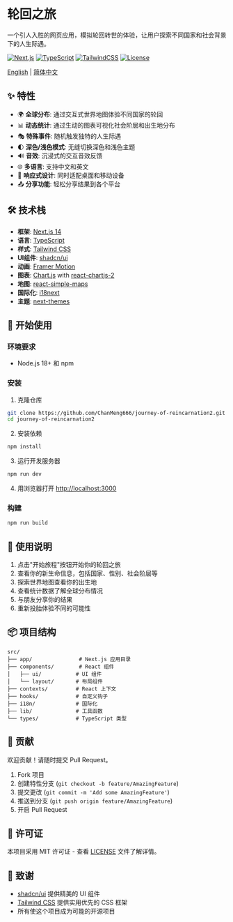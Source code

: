 # 轮回之旅

一个引人入胜的网页应用，模拟轮回转世的体验，让用户探索不同国家和社会背景下的人生际遇。

[![Next.js](https://img.shields.io/badge/next.js-14.2.10-black)](https://nextjs.org/)
[![TypeScript](https://img.shields.io/badge/typescript-5.x-blue)](https://www.typescriptlang.org/)
[![TailwindCSS](https://img.shields.io/badge/tailwindcss-3.x-38B2AC)](https://tailwindcss.com/)
[![License](https://img.shields.io/badge/license-MIT-green)](LICENSE)

[English](README.md) | [简体中文](README.zh-CN.md)

## ✨ 特性

- 🌍 **全球分布**: 通过交互式世界地图体验不同国家的轮回
- 📊 **动态统计**: 通过生动的图表可视化社会阶层和出生地分布
- 🎭 **特殊事件**: 随机触发独特的人生际遇
- 🌓 **深色/浅色模式**: 无缝切换深色和浅色主题
- 🔊 **音效**: 沉浸式的交互音效反馈
- 🌐 **多语言**: 支持中文和英文
- 📱 **响应式设计**: 同时适配桌面和移动设备
- 📤 **分享功能**: 轻松分享结果到各个平台

## 🛠️ 技术栈

- **框架**: [Next.js 14](https://nextjs.org/)
- **语言**: [TypeScript](https://www.typescriptlang.org/)
- **样式**: [Tailwind CSS](https://tailwindcss.com/)
- **UI组件**: [shadcn/ui](https://ui.shadcn.com/)
- **动画**: [Framer Motion](https://www.framer.com/motion/)
- **图表**: [Chart.js](https://www.chartjs.org/) with [react-chartjs-2](https://react-chartjs-2.js.org/)
- **地图**: [react-simple-maps](https://www.react-simple-maps.io/)
- **国际化**: [i18next](https://www.i18next.com/)
- **主题**: [next-themes](https://github.com/pacocoursey/next-themes)

## 🚀 开始使用

### 环境要求

- Node.js 18+ 和 npm

### 安装

1. 克隆仓库
```bash
git clone https://github.com/ChanMeng666/journey-of-reincarnation2.git
cd journey-of-reincarnation2
```

2. 安装依赖
```bash
npm install
```

3. 运行开发服务器
```bash
npm run dev
```

4. 用浏览器打开 [http://localhost:3000](http://localhost:3000)

### 构建

```bash
npm run build
```

## 🌟 使用说明

1. 点击"开始旅程"按钮开始你的轮回之旅
2. 查看你的新生命信息，包括国家、性别、社会阶层等
3. 探索世界地图查看你的出生地
4. 查看统计数据了解全球分布情况
5. 与朋友分享你的结果
6. 重新投胎体验不同的可能性

## 📦 项目结构

```
src/
├── app/               # Next.js 应用目录
├── components/        # React 组件
│   ├── ui/           # UI 组件
│   └── layout/       # 布局组件
├── contexts/         # React 上下文
├── hooks/            # 自定义钩子
├── i18n/             # 国际化
├── lib/              # 工具函数
└── types/            # TypeScript 类型
```

## 🤝 贡献

欢迎贡献！请随时提交 Pull Request。

1. Fork 项目
2. 创建特性分支 (`git checkout -b feature/AmazingFeature`)
3. 提交更改 (`git commit -m 'Add some AmazingFeature'`)
4. 推送到分支 (`git push origin feature/AmazingFeature`)
5. 开启 Pull Request

## 📄 许可证

本项目采用 MIT 许可证 - 查看 [LICENSE](LICENSE) 文件了解详情。

## 🙏 致谢

- [shadcn/ui](https://ui.shadcn.com/) 提供精美的 UI 组件
- [Tailwind CSS](https://tailwindcss.com/) 提供实用优先的 CSS 框架
- 所有使这个项目成为可能的开源项目